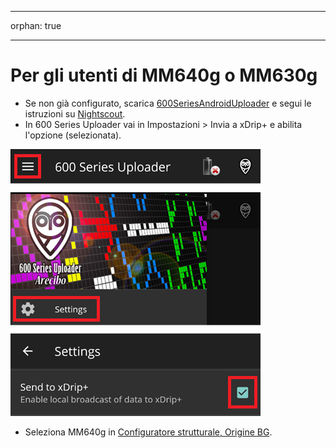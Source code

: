 - - -
orphan: true
- - -

# Per gli utenti di MM640g o MM630g

-   Se non già configurato, scarica [600SeriesAndroidUploader](https://pazaan.github.io/600SeriesAndroidUploader/) e segui le istruzioni su [Nightscout](https://nightscout.github.io/uploader/setup/?h=uploader#medtronic-600-series-with-uploader).
-   In 600 Series Uploader vai in Impostazioni > Invia a xDrip+ e abilita l'opzione (selezionata).

![600 series uploader](../images/600Uploader.png)

-   Seleziona MM640g in [Configuratore strutturale, Origine BG](#Config-Builder-bg-source).

